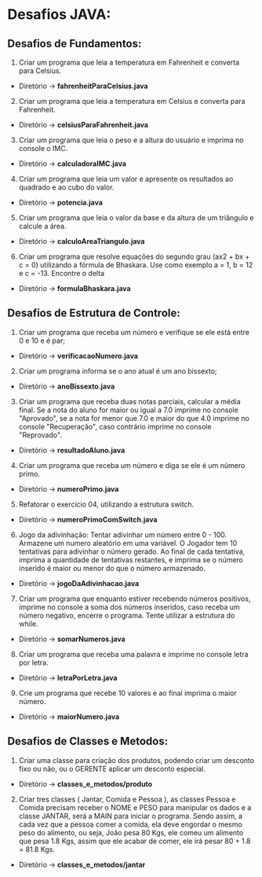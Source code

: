 # Desafios JAVA:

## Desafios de Fundamentos:

1. Criar um programa que leia a temperatura em Fahrenheit e converta para Celsius.
  - Diretório -> __fahrenheitParaCelsius.java__
2. Criar um programa que leia a temperatura em Celsius e converta para Fahrenheit.
  - Diretório -> __celsiusParaFahrenheit.java__
3. Criar um programa que leia o peso e a altura do usuário e imprima no console o IMC.
  - Diretório -> __calculadoraIMC.java__
4. Criar um programa que leia um valor e apresente os resultados ao quadrado e ao cubo do valor.
  - Diretório -> __potencia.java__
5. Criar um programa que leia o valor da base e da altura de um triângulo e calcule a área.
  - Diretório -> __calculoAreaTriangulo.java__
6. Criar um programa que resolve equações do segundo grau (ax2 + bx + c = 0) utilizando a fórmula de Bhaskara. Use como exemplo a = 1, b = 12 e c = -13. Encontre o delta
  - Diretório -> __formulaBhaskara.java__

## Desafios de Estrutura de Controle:

1. Criar um programa que receba um número e verifique se ele está entre 0 e 10 e é par;
  - Diretório -> __verificacaoNumero.java__
2. Criar um programa informa se o ano atual é um ano bissexto;
  - Diretório -> __anoBissexto.java__
3. Criar um programa que receba duas notas parciais, calcular a média final. Se a nota do aluno for maior ou igual a 7.0 imprime no console "Aprovado", se a nota for menor que 7.0 e maior do que 4.0 imprime no console "Recuperação", caso contrário imprime no console "Reprovado".
  - Diretório -> __resultadoAluno.java__
4. Criar um programa que receba um número e diga se ele é um número primo.
  - Diretório -> __numeroPrimo.java__
5. Refatorar o exercício 04, utilizando a estrutura switch.
  - Diretório -> __numeroPrimoComSwitch.java__
6. Jogo da adivinhação: Tentar adivinhar um número entre 0 - 100. Armazene um numero aleatório em uma variável. O Jogador tem 10 tentativas para adivinhar o número gerado. Ao final de cada tentativa, imprima a quantidade de tentativas restantes, e imprima se o número inserido é maior ou menor do que o número armazenado.
  - Diretório -> __jogoDaAdivinhacao.java__
7. Criar um programa que enquanto estiver recebendo números positivos, imprime no console a soma dos números inseridos, caso receba um número negativo, encerre o programa. Tente utilizar a estrutura do while.
  - Diretório -> __somarNumeros.java__
8. Criar um programa que receba uma palavra e imprime no console letra por letra.
  - Diretório -> __letraPorLetra.java__
9. Crie um programa que recebe 10 valores e ao final imprima o maior número.
  - Diretório -> __maiorNumero.java__

## Desafios de Classes e Metodos:

1. Criar uma classe para criação dos produtos, podendo criar um desconto fixo ou não, ou o GERENTE aplicar um desconto especial.
  - Diretório -> __classes_e_metodos/produto__
2. Criar tres classes ( Jantar, Comida e Pessoa ), as classes Pessoa e Comida precisam receber o NOME e PESO para manipular os dados e a classe JANTAR, será a MAIN para iniciar o programa. Sendo assim, a cada vez que a pessoa comer a comida, ela deve engordar o mesmo peso do alimento, ou seja, João pesa 80 Kgs, ele comeu um alimento que pesa 1.8 Kgs, assim que ele acabar de comer, ele irá pesar 80 + 1.8 = 81.8 Kgs.
  - Diretório -> __classes_e_metodos/jantar__
